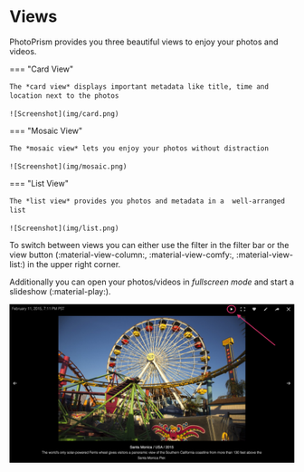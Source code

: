 # Views #
PhotoPrism provides you three beautiful views to enjoy your photos and videos.

=== "Card View"

    The *card view* displays important metadata like title, time and location next to the photos

    ![Screenshot](img/card.png)

=== "Mosaic View"

    The *mosaic view* lets you enjoy your photos without distraction

    ![Screenshot](img/mosaic.png)

=== "List View"

    The *list view* provides you photos and metadata in a  well-arranged list

    ![Screenshot](img/list.png)

To switch between views you can either use the filter in the filter bar or the view button (:material-view-column:, :material-view-comfy:, :material-view-list:) in the upper right corner.


Additionally you can open your photos/videos in *fullscreen mode* and start a slideshow (:material-play:).

![Screenshot](img/slideshow.png)
